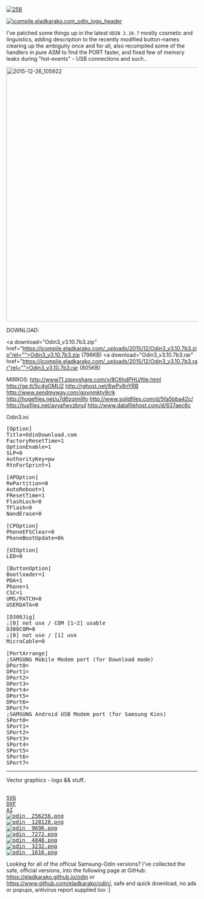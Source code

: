 <a href="https://icompile.eladkarako.com/_uploads/2015/12/256.png" rel="attachment wp-att-3970"><img src="https://icompile.eladkarako.com/_uploads/2015/12/256.png" alt="256" rem-width="256" rem-height="256" class="alignnone size-full wp-image-3970" /></a>

<a href="https://icompile.eladkarako.com/_uploads/2015/12/icompile.eladkarako.com_odin_logo_header.png" rel="attachment wp-att-3969"><img src="https://icompile.eladkarako.com/_uploads/2015/12/icompile.eladkarako.com_odin_logo_header.png" alt="icompile.eladkarako.com_odin_logo_header" rem-width="856" rem-height="72" class="alignnone size-full wp-image-3969" /></a>

I've patched some things up in the latest <code>ODIN 3.10.7</code> mostly cosmetic and linguistics,
adding description to the recently modified button-names clearing up the ambiguity once and for all,
also recompiled some of the handlers in pure ASM to find the PORT faster,
and fixed few of memory leaks during "hot-events" - USB connections and such..
<!--more-->


<a href="https://icompile.eladkarako.com/_uploads/2015/12/2015-12-26_105922.jpg" rel="attachment wp-att-3971"><img src="https://icompile.eladkarako.com/_uploads/2015/12/2015-12-26_105922.jpg" alt="2015-12-26_105922" width="905" height="670" class="alignnone size-full wp-image-3971" /></a>

DOWNLOAD: 

<a download="Odin3_v3.10.7b3.zip" href="https://icompile.eladkarako.com/_uploads/2015/12/Odin3_v3.10.7b3.zip"rel="">Odin3_v3.10.7b3.zip</a> (796KB)
<a download="Odin3_v3.10.7b3.rar" href="https://icompile.eladkarako.com/_uploads/2015/12/Odin3_v3.10.7b3.rar"rel="">Odin3_v3.10.7b3.rar</a> (805KB)

MIRROS:
<a mirror href="http://www71.zippyshare.com/v/8C6hdPHU/file.html" target="_blank">http://www71.zippyshare.com/v/8C6hdPHU/file.html</a>
<a mirror href="http://ge.tt/5c4gOMU2" target="_blank">http://ge.tt/5c4gOMU2</a>
<a mirror href="http://rghost.net/8wPx8nYRB" target="_blank">http://rghost.net/8wPx8nYRB</a>
<a mirror href="http://www.sendmyway.com/govnmkty9rrk" target="_blank">http://www.sendmyway.com/govnmkty9rrk</a>
<a mirror href="http://hugefiles.net/u7d6zgimllfo" target="_blank">http://hugefiles.net/u7d6zgimllfo</a>
<a mirror href="http://www.solidfiles.com/d/5fa5bba42c/" target="_blank">http://www.solidfiles.com/d/5fa5bba42c/</a>
<a mirror href="http://tusfiles.net/avyafwvzbnul" target="_blank">http://tusfiles.net/avyafwvzbnul</a>
<a mirror href="http://www.datafilehost.com/d/637aec6c" target="_blank">http://www.datafilehost.com/d/637aec6c</a>




Odin3.ini
<pre>
[Option]
Title=OdinDownload.com
FactoryResetTime=1
OptionEnable=1
SLP=0
AuthorityKey=pw
RtnForSprint=1

[APOption]
RePartition=0
AutoReboot=1
FResetTime=1
FlashLock=0
TFlash=0
NandErase=0

[CPOption]
PhoneEFSClear=0
PhoneBootUpdate=0k

[UIOption]
LED=0

[ButtonOption]
Bootloader=1
PDA=1
Phone=1
CSC=1
UMS/PATCH=0
USERDATA=0

[D300Jig]
;[0] not use / COM [1~2] usable
D300COM=0
;[0] not use / [1] use
MicroCable=0

[PortArrange]
;SAMSUNG Mobile Modem port (for Download mode)
DPort0=
DPort1= 
DPort2=
DPort3= 
DPort4= 
DPort5=
DPort6=
DPort7=
;SAMSUNG Android USB Modem port (for Samsung Kies)
SPort0=
SPort1=
SPort2=
SPort3=
SPort4=
SPort5=
SPort6=
SPort7=
</pre>

<hr />

Vector graphics - logo && stuff..
<pre>

<a href="https://icompile.eladkarako.com/_uploads/2015/12/odin.svg" rel="attachment wp-att-4050">SVG</a>
<a href="https://icompile.eladkarako.com/_uploads/2015/12/odin.dxf"rel="">DXF</a>
<a href="https://icompile.eladkarako.com/_uploads/2015/12/odin.ai"rel="">AI</a>
<a href="https://icompile.eladkarako.com/_uploads/2015/12/odin__256.png" rel="attachment wp-att-4057"><img src="https://icompile.eladkarako.com/_uploads/2015/12/odin__256.png" alt="odin__256" rem-width="256" rem-height="256" class="alignnone size-full wp-image-4057" />256.png</a>
<a href="https://icompile.eladkarako.com/_uploads/2015/12/odin__128.png" rel="attachment wp-att-4056"><img src="https://icompile.eladkarako.com/_uploads/2015/12/odin__128.png" alt="odin__128" rem-width="128" rem-height="128" class="alignnone size-full wp-image-4056" />128.png</a>
<a href="https://icompile.eladkarako.com/_uploads/2015/12/odin__96.png" rel="attachment wp-att-4055"><img src="https://icompile.eladkarako.com/_uploads/2015/12/odin__96.png" alt="odin__96" rem-width="96" rem-height="96" class="alignnone size-full wp-image-4055" />96.png</a>
<a href="https://icompile.eladkarako.com/_uploads/2015/12/odin__72.png" rel="attachment wp-att-4054"><img src="https://icompile.eladkarako.com/_uploads/2015/12/odin__72.png" alt="odin__72" rem-width="72" rem-height="72" class="alignnone size-full wp-image-4054" />72.png</a>
<a href="https://icompile.eladkarako.com/_uploads/2015/12/odin__48.png" rel="attachment wp-att-4053"><img src="https://icompile.eladkarako.com/_uploads/2015/12/odin__48.png" alt="odin__48" rem-width="48" rem-height="48" class="alignnone size-full wp-image-4053" />48.png</a>
<a href="https://icompile.eladkarako.com/_uploads/2015/12/odin__32.png" rel="attachment wp-att-4052"><img src="https://icompile.eladkarako.com/_uploads/2015/12/odin__32.png" alt="odin__32" rem-width="32" rem-height="32" class="alignnone size-full wp-image-4052" />32.png</a>
<a href="https://icompile.eladkarako.com/_uploads/2015/12/odin__16.png" rel="attachment wp-att-4051"><img src="https://icompile.eladkarako.com/_uploads/2015/12/odin__16.png" alt="odin__16" rem-width="16" rem-height="16" class="alignnone size-full wp-image-4051" />16.png</a>
</pre>


Looking for all of the official Samsung-Odin versions?
I've collected the safe, official versions, into the following page at GitHub:
<a href="https://eladkarako.github.io/odin" target="_blank">https://eladkarako.github.io/odin</a>
or <a href="https://www.github.com/eladkarako/odin/" target="_blank">https://www.github.com/eladkarako/odin/</a>, safe and quick download, no ads or popups, antivirus report supplied too :]
